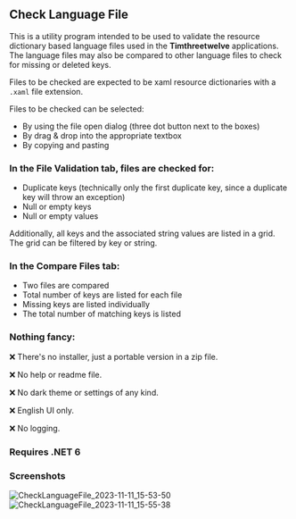 ## Check Language File

This is a utility program intended to be used to validate the resource dictionary based language files used in the **Timthreetwelve** applications. The language files may also be compared to other language files to check for missing or deleted keys.

Files to be checked are expected to be xaml resource dictionaries with a `.xaml` file extension.

Files to be checked can be selected:
- By using the file open dialog (three dot button next to the boxes)
- By drag & drop into the appropriate textbox
- By copying and pasting

### In the File Validation tab, files are checked for:
- Duplicate keys (technically only the first duplicate key, since a duplicate key will throw an exception)
- Null or empty keys
- Null or empty values
  
Additionally, all keys and the associated string values are listed in a grid. The grid can be filtered by key or string.

### In the Compare Files tab:
- Two files are compared
- Total number of keys are listed for each file
- Missing keys are listed individually
- The total number of matching keys is listed

### Nothing fancy:
❌ There's no installer, just a portable version in a zip file.

❌ No help or readme file.

❌ No dark theme or settings of any kind.

❌ English UI only.

❌ No logging.

### Requires .NET 6

### Screenshots
![CheckLanguageFile_2023-11-11_15-53-50](https://github.com/Timthreetwelve/CheckLanguageFile/assets/43152358/c4761e8a-2b70-46de-b1c6-d44a62e8537e)
![CheckLanguageFile_2023-11-11_15-55-38](https://github.com/Timthreetwelve/CheckLanguageFile/assets/43152358/1c8bbd96-9a34-4ee3-954e-54936dddf17e)
